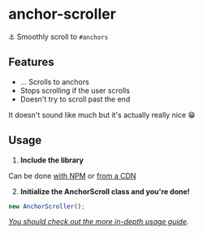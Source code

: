 # anchor-scroller
⚓️ Smoothly scroll to `#anchors`

## Features
* ... Scrolls to anchors
* Stops scrolling if the user scrolls
* Doesn't try to scroll past the end

It doesn't sound like much but it's actually really nice 😁
## Usage
1) **Include the library**

Can be done [with NPM](https://github.com/semlette/anchor-scroller/wiki/Using-Anchor-Scroller#as-global-variable) or [from a CDN](https://github.com/semlette/anchor-scroller/wiki/Using-Anchor-Scroller#as-global-variable)

2) **Initialize the AnchorScroll class and you're done!**
```javascript
new AnchorScroller();
```

*[You should check out the more in-depth usage guide](https://github.com/semlette/anchor-scroller/wiki/Using-Anchor-Scroller#options).*
